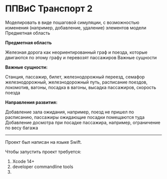 # ППВиС Транспорт 2

Моделировать в виде пошаговой симуляции, с возможностью изменения (например, добавление, удаление) элементов модели
Предметная область

**Предметная область**

Железная дорога как неориентированный граф и поезда, которые двигаются по этому графу и перевозят пассажиров
Важные сущности

**Важные сущности:**

Станция, пассажир, билет, железнодорожный переезд, семафор железнодорожный, железнодорожный путь, расписание поездов, локомотив, вагоны, посадка в вагоны, высадка пассажиров, скорость поезда

**Направления развития:**

Добавление зала ожидания, например, поезд не пришел по расписанию, пассажиры ожидающие посадки помещаются туда
Добавление досмотра при посадке пассажира, например, ограничение по весу багажа

***

Проект был написан на языке Swift.

Чтобы запустить проект требуется:
1) Xcode 14+
2) developer commandline tools
3) 
